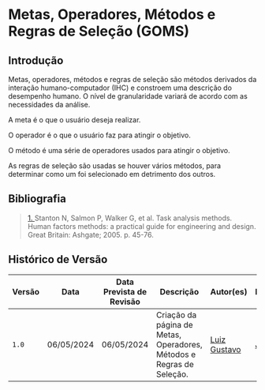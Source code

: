 # <a> Metas, Operadores, Métodos e Regras de Seleção (GOMS)  </a>

## <a> Introdução </a>

Metas, operadores, métodos e regras de seleção são métodos derivados da interação humano-computador (IHC) e constroem uma descrição do desempenho humano. O nível de granularidade variará de acordo com as necessidades da análise.

A meta é o que o usuário deseja realizar.

O operador é o que o usuário faz para atingir o objetivo.

O método é uma série de operadores usados ​​para atingir o objetivo.

As regras de seleção são usadas se houver vários métodos, para determinar como um foi selecionado em detrimento dos outros.

## <a>Bibliografia</a>
> <a id="REF1" href="#anchor_1">1. </a> Stanton N, Salmon P, Walker G, et al. Task analysis methods. Human factors methods: a practical guide for engineering and design. Great Britain: Ashgate; 2005. p. 45-76.

## <a>Histórico de Versão</a>

| Versão | Data | Data Prevista de Revisão | Descrição  | Autor(es)  | Revisor(es) |
| ------- | ------ | ------ | ------- | -------- | -------- |
| `1.0` | 06/05/2024 | 06/05/2024 | Criação da página de Metas, Operadores, Métodos e Regras de Seleção.| [Luiz Gustavo](https://github.com/LuizGust4vo) | [João Artur](https://github.com/joao-artl) |

